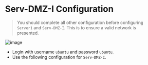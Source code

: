 # Serv-DMZ-I Configuration

> You should complete all other configuration before configuring `Server1` and `Serv-DMZ-I`. This is to ensure a valid network is presented.

![image](/img/X.png)

- Login with username `ubuntu` and password `ubuntu`.
- Use the following configuration for `Serv-DMZ-I`.